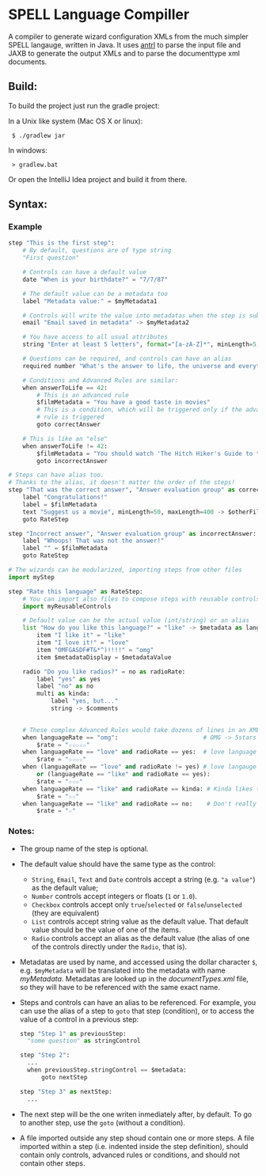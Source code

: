 # SPELL Language Compiller

A compiler to generate wizard configuration XMLs from the much simpler SPELL
langauge, written in Java. It uses [antrl](http://www.antlr.org) to parse the
input file and JAXB to generate the output XMLs and to parse the documenttype
xml documents.

## Build:

To build the project just run the gradle project:

In a Unix like system (Mac OS X or linux):

```
 $ ./gradlew jar
```

In windows:
```
 > gradlew.bat
```

Or open the IntelliJ Idea project and build it from there.

## Syntax:

### Example

```python
step "This is the first step":
    # By default, questions are of type string
    "First question"

    # Controls can have a default value
    date "When is your birthdate?" = "7/7/87"

    # The default value can be a metadata too
    label "Metadata value:" = $myMetadata1

    # Controls will write the value into metadatas when the step is submitted
    email "Email saved in metadata" -> $myMetadata2

    # You have access to all usual attributes
    string "Enter at least 5 letters", format="[a-zA-Z]*", minLength=5, maxLength=400

    # Questions can be required, and controls can have an alias
    required number "What's the answer to life, the universe and everything else?" as answerToLife

    # Conditions and Advanced Rules are similar:
    when answerToLife == 42:
        # This is an advanced rule
        $filmMetadata = "You have a good taste in movies"
        # This is a condition, which will be triggered only if the advanced
        # rule is triggered
        goto correctAnswer

    # This is like an "else"
    when answerToLife != 42:
        $filmMetadata = "You should watch 'The Hitch Hiker's Guide to the Galaxy (1979)"
        goto incorrectAnswer

# Steps can have alias too.
# Thanks to the alias, it doesn't matter the order of the steps!
step "That was the correct answer", "Answer evaluation group" as correctAnswer:
    label "Congratulations!"
    label = $filmMetadata
    text "Suggest us a movie", minLength=50, maxLength=400 -> $otherFilms
    goto RateStep

step "Incorrect answer", "Answer evaluation group" as incorrectAnswer:
    label "Whoops! That was not the answer!"
    label "" = $filmMetadata
    goto RateStep

# The wizards can be modularized, importing steps from other files
import myStep

step "Rate this language" as RateStep:
    # You can import also files to compose steps with reusable controls
    import myReusableControls

    # Default value can be the actual value (int/string) or an alias
    list "How do you like this language?" = "like" -> $metadata as languageRate:
        item "I like it" = "like"
        item "I love it!" = "love"
        item "OMFGASDF#T&*^)!!!!" = "omg"
        item $metadataDisplay = $metadataValue

    radio "Do you like radios?" = no as radioRate:
        label "yes" as yes
        label "no" as no
        multi as kinda:
            label "yes, but..."
            string -> $comments

    
    # These complex Advanced Rules would take dozens of lines in an XML:
    when languageRate == "omg":                        # OMG -> 5stars
        $rate = "☆☆☆☆☆"
    when languageRate == "love" and radioRate == yes:  # love language + like radios -> 4 stars
        $rate = "☆☆☆☆"
    when (languageRate == "love" and radioRate != yes) # love langauge but not the radio, or just like the language but likes the radios\
        or (languageRate == "like" and radioRate == yes):
        $rate = "☆☆☆"
    when languageRate == "like" and radioRate == kinda: # Kinda likes the radio
        $rate = "☆☆"
    when languageRate == "like" and radioRate == no:    # Don't really like it
        $rate = "☆"
```

### Notes:

- The group name of the step is optional.
- The default value should have the same type as the control:
  - `String`, `Email`, `Text` and `Date` controls accept a string (e.g. `"a
    value"`) as the default value;
  - `Number` controls accept integers or floats (`1` or `1.0`).
  - `Checkbox` controls accept only `true`/`selected` or `false`/`unselected`
    (they are equivalent)
  - `List` controls accept string value as the default value. That default
    value should be the value of one of the items.
  - `Radio` controls accept an alias as the default value (the alias of one of
    the controls directly under the `Radio`, that is).
- Metadatas are used by name, and accessed using the dollar character `$`, e.g.
  `$myMetadata` will be translated into the metadata with name _myMetadata_.
  Metadatas are looked up in the _documentTypes.xml_ file, so they will have to
  be referenced with the same exact name.
- Steps and controls can have an alias to be referenced. For example, you can
  use the alias of a step to `goto` that step (condition), or to access the
  value of a control in a previous step: 

  ```python
  step "Step 1" as previousStep:
    "some question" as stringControl

  step "Step 2":
    ...
    when previousStep.stringControl == $metadata:
        goto nextStep

  step "Step 3" as nextStep:
    ...
  ```
- The next step will be the one writen inmediately after, by default. To go to
  another step, use the `goto` (without a condition).
- A file imported outside any step shoud contain one or more steps. A file
  imported within a step (i.e. indented inside the step definition), should
  contain only controls, advanced rules or conditions, and should not contain
  other steps.
